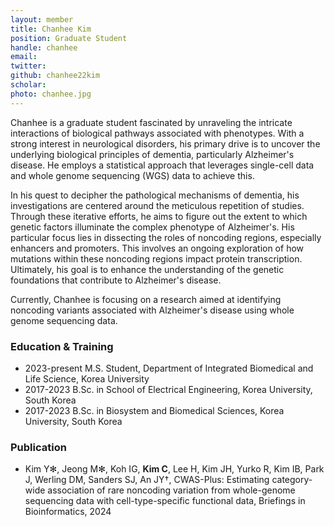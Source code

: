 ```yaml
---
layout: member
title: Chanhee Kim
position: Graduate Student
handle: chanhee
email:
twitter:
github: chanhee22kim
scholar: 
photo: chanhee.jpg
---
```


Chanhee is a graduate student fascinated by unraveling the intricate interactions of biological pathways associated with phenotypes. With a strong interest in neurological disorders, his primary drive is to uncover the underlying biological principles of dementia, particularly Alzheimer's disease. He employs a statistical approach that leverages single-cell data and whole genome sequencing (WGS) data to achieve this.

In his quest to decipher the pathological mechanisms of dementia, his investigations are centered around the meticulous repetition of studies. Through these iterative efforts, he aims to figure out the extent to which genetic factors illuminate the complex phenotype of Alzheimer's. His particular focus lies in dissecting the roles of noncoding regions, especially enhancers and promoters. This involves an ongoing exploration of how mutations within these noncoding regions impact protein transcription. Ultimately, his goal is to enhance the understanding of the genetic foundations that contribute to Alzheimer's disease.

Currently, Chanhee is focusing on a research aimed at identifying noncoding variants associated with Alzheimer's disease using whole genome sequencing data.

### Education & Training
- 2023-present M.S. Student, Department of Integrated Biomedical and Life Science, Korea University
- 2017-2023 B.Sc. in School of Electrical Engineering, Korea University, South Korea
- 2017-2023 B.Sc. in Biosystem and Biomedical Sciences, Korea University, South Korea

### Publication
- Kim Y✻, Jeong M✻, Koh IG, **Kim C**, Lee H, Kim JH, Yurko R, Kim IB, Park J, Werling DM, Sanders SJ, An JY†, CWAS-Plus: Estimating category-wide association of rare noncoding variation from whole-genome sequencing data with cell-type-specific functional data, Briefings in Bioinformatics, 2024